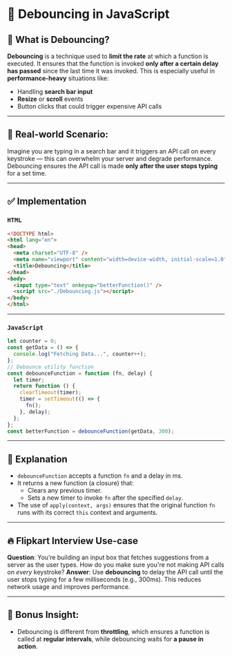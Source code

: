 # 🔁 Debouncing in JavaScript

## 📌 What is Debouncing?
**Debouncing** is a technique used to **limit the rate** at which a function is executed. It ensures that the function is invoked **only after a certain delay has passed** since the last time it was invoked.
This is especially useful in **performance-heavy** situations like:
- Handling **search bar input**
- **Resize** or **scroll** events
- Button clicks that could trigger expensive API calls

---

## 🧠 Real-world Scenario:
Imagine you are typing in a search bar and it triggers an API call on every keystroke — this can overwhelm your server and degrade performance. Debouncing ensures the API call is made **only after the user stops typing** for a set time.

---

## ✅ Implementation
### `HTML`
```html
<!DOCTYPE html>
<html lang="en">
<head>
  <meta charset="UTF-8" />
  <meta name="viewport" content="width=device-width, initial-scale=1.0"/>
  <title>Debouncing</title>
</head>
<body>
  <input type="text" onkeyup="betterFunction()" />
  <script src="./Debouncing.js"></script>
</body>
</html>
```

---

### `JavaScript`
```js
let counter = 0;
const getData = () => {
  console.log("Fetching Data...", counter++);
};
// Debounce utility function
const debounceFunction = function (fn, delay) {
  let timer;
  return function () {
    clearTimeout(timer);
    timer = setTimeout(() => {
      fn();
    }, delay);
  };
};
const betterFunction = debounceFunction(getData, 300);
```

---

## 🧪 Explanation
* `debounceFunction` accepts a function `fn` and a delay in ms.
* It returns a new function (a closure) that:
  * Clears any previous timer.
  * Sets a new timer to invoke `fn` after the specified `delay`.
* The use of `apply(context, args)` ensures that the original function `fn` runs with its correct `this` context and arguments.

---

## 🔥 Flipkart Interview Use-case
**Question**: You’re building an input box that fetches suggestions from a server as the user types. How do you make sure you're not making API calls on *every* keystroke?
**Answer**: Use **debouncing** to delay the API call until the user stops typing for a few milliseconds (e.g., 300ms). This reduces network usage and improves performance.

---

## 🧠 Bonus Insight:
* Debouncing is different from **throttling**, which ensures a function is called at **regular intervals**, while debouncing waits for **a pause in action**.

```

